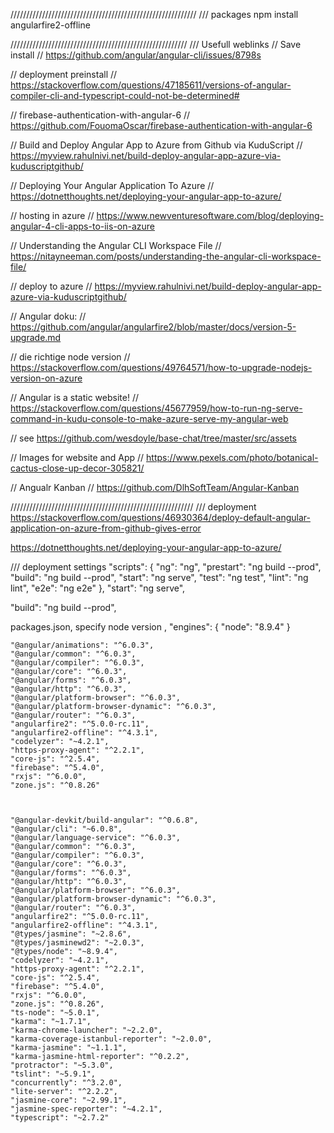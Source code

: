 ///////////////////////////////////////////////////////////
/// packages
npm install angularfire2-offline

////////////////////////////////////////////////////////
/// Usefull weblinks
// Save install
// https://github.com/angular/angular-cli/issues/8798s

// deployment preinstall
// https://stackoverflow.com/questions/47185611/versions-of-angular-compiler-cli-and-typescript-could-not-be-determined#

// firebase-authentication-with-angular-6 
// https://github.com/FouomaOscar/firebase-authentication-with-angular-6

// Build and Deploy Angular App to Azure from Github via KuduScript
// https://myview.rahulnivi.net/build-deploy-angular-app-azure-via-kuduscriptgithub/

// Deploying Your Angular Application To Azure
// https://dotnetthoughts.net/deploying-your-angular-app-to-azure/

// hosting in azure
// https://www.newventuresoftware.com/blog/deploying-angular-4-cli-apps-to-iis-on-azure

// Understanding the Angular CLI Workspace File
// https://nitayneeman.com/posts/understanding-the-angular-cli-workspace-file/

// deploy to azure
// https://myview.rahulnivi.net/build-deploy-angular-app-azure-via-kuduscriptgithub/

// Angular doku: 
// https://github.com/angular/angularfire2/blob/master/docs/version-5-upgrade.md

// die richtige node version
// https://stackoverflow.com/questions/49764571/how-to-upgrade-nodejs-version-on-azure

// Angular is a static website!
// https://stackoverflow.com/questions/45677959/how-to-run-ng-serve-command-in-kudu-console-to-make-azure-serve-my-angular-web

// see https://github.com/wesdoyle/base-chat/tree/master/src/assets

// Images for website and App
// https://www.pexels.com/photo/botanical-cactus-close-up-decor-305821/

// Angualr Kanban
// https://github.com/DlhSoftTeam/Angular-Kanban

//////////////////////////////////////////////////////////
/// deployment
https://stackoverflow.com/questions/46930364/deploy-default-angular-application-on-azure-from-github-gives-error

https://dotnetthoughts.net/deploying-your-angular-app-to-azure/

/// deployment settings
 "scripts": {
    "ng": "ng",
    "prestart": "ng build --prod",
    "build": "ng build --prod",
    "start": "ng serve",
    "test": "ng test",
    "lint": "ng lint",
    "e2e": "ng e2e"
  },
"start": "ng serve",
  
"build": "ng build --prod",

packages.json, specify node version
,
  "engines": {
    "node": "8.9.4"
}

    "@angular/animations": "^6.0.3",
    "@angular/common": "^6.0.3",
    "@angular/compiler": "^6.0.3",
    "@angular/core": "^6.0.3",
    "@angular/forms": "^6.0.3",
    "@angular/http": "^6.0.3",
    "@angular/platform-browser": "^6.0.3",
    "@angular/platform-browser-dynamic": "^6.0.3",
    "@angular/router": "^6.0.3",
    "angularfire2": "^5.0.0-rc.11",
    "angularfire2-offline": "^4.3.1",
    "codelyzer": "~4.2.1",
    "https-proxy-agent": "^2.2.1",
    "core-js": "^2.5.4",
    "firebase": "^5.4.0",
    "rxjs": "^6.0.0",
    "zone.js": "^0.8.26"


    
    "@angular-devkit/build-angular": "^0.6.8",
    "@angular/cli": "~6.0.8",
    "@angular/language-service": "^6.0.3",
    "@angular/common": "^6.0.3",
    "@angular/compiler": "^6.0.3",
    "@angular/core": "^6.0.3",
    "@angular/forms": "^6.0.3",
    "@angular/http": "^6.0.3",
    "@angular/platform-browser": "^6.0.3",
    "@angular/platform-browser-dynamic": "^6.0.3",
    "@angular/router": "^6.0.3",
    "angularfire2": "^5.0.0-rc.11",
    "angularfire2-offline": "^4.3.1",
    "@types/jasmine": "~2.8.6",
    "@types/jasminewd2": "~2.0.3",
    "@types/node": "~8.9.4",
    "codelyzer": "~4.2.1",
    "https-proxy-agent": "^2.2.1",
    "core-js": "^2.5.4",
    "firebase": "^5.4.0",
    "rxjs": "^6.0.0",
    "zone.js": "^0.8.26",
    "ts-node": "~5.0.1",
    "karma": "~1.7.1",
    "karma-chrome-launcher": "~2.2.0",
    "karma-coverage-istanbul-reporter": "~2.0.0",
    "karma-jasmine": "~1.1.1",
    "karma-jasmine-html-reporter": "^0.2.2",
    "protractor": "~5.3.0",
    "tslint": "~5.9.1",
    "concurrently": "^3.2.0",
    "lite-server": "^2.2.2",
    "jasmine-core": "~2.99.1",
    "jasmine-spec-reporter": "~4.2.1",
    "typescript": "~2.7.2"